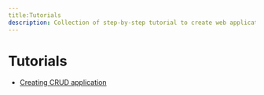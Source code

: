 ```yaml
---
title:Tutorials
description: Collection of step-by-step tutorial to create web application from scratch using Fano Framework
---
```


<h1 class="major">Tutorials</h1>

- [Creating CRUD application](/tutorials/creating-crud-application)

